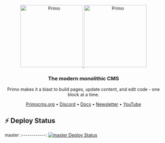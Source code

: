 <p align="center">
  <a href="https://primocms.org#gh-dark-mode-only" target="_blank">
    <img src="https://raw.githubusercontent.com/primocms/primo/master/static/logo.svg" alt="Primo" width="200px">
  </a>
  <a href="https://primocms.org#gh-light-mode-only" target="_blank">
    <img src="https://raw.githubusercontent.com/primocms/primo/master/static/logo-light.svg" alt="Primo" width="200px">
  </a>
</p>

<h3 align="center">The modern monolithic CMS</h3>
<p align="center">Primo makes it a blast to build pages, update content, and edit code - one block at a time.</p>

<p align="center">
    <a href="https://primocms.org/">Primocms.org</a> •
    <a href="https://discord.com/invite/DMQshmek8m">Discord</a> •
    <a href="https://docs.primocms.org/">Docs</a> •
    <a href="https://primocms.org#section-b18b744b-92ba-4bf9-96fd-4d86c0a842b8">Newsletter</a> •
    <a href="https://www.youtube.com/@primocms">YouTube</a>
</p>

## ⚡ Deploy Status

master
:------------:
[![master Deploy Status](https://api.netlify.com/api/v1/badges/ea564325-a977-41c7-b1d4-079bc796b99f/deploy-status)](https://app.netlify.com/sites/akaitcms/deploys)
